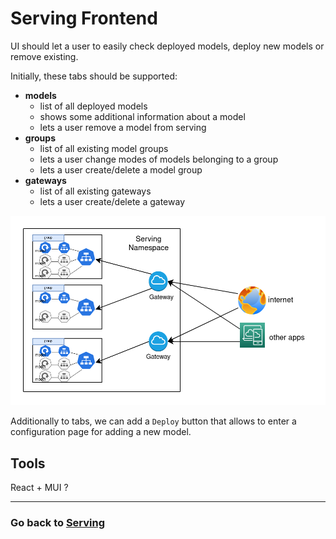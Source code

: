 # Serving Frontend

UI should let a user to easily check deployed models, deploy new models or remove existing.

Initially, these tabs should be supported:

- **models**
  - list of all deployed models
  - shows some additional information about a model
  - lets a user remove a model from serving
- **groups**
  - list of all existing model groups
  - lets a user change modes of models belonging to a group
  - lets a user create/delete a model group
- **gateways**
  - list of all existing gateways
  - lets a user create/delete a gateway

![](../../img/serving.png)

Additionally to tabs, we can add a `Deploy` button that allows to enter a configuration page for adding a new model.

## Tools

React + MUI ?

---

### Go back to [Serving](../)
